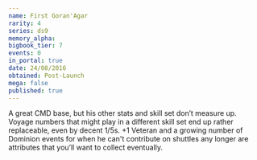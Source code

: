 ```yaml
---
name: First Goran'Agar
rarity: 4
series: ds9
memory_alpha:
bigbook_tier: 7
events: 0
in_portal: true
date: 24/08/2016
obtained: Post-Launch
mega: false
published: true
---
```


A great CMD base, but his other stats and skill set don’t measure up. Voyage numbers that might play in a different skill set end up rather replaceable, even by decent 1/5s. +1 Veteran and a growing number of Dominion events for when he can't contribute on shuttles any longer are attributes that you’ll want to collect eventually.
